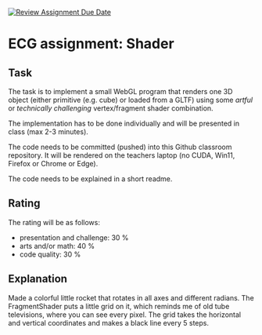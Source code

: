 [![Review Assignment Due Date](https://classroom.github.com/assets/deadline-readme-button-24ddc0f5d75046c5622901739e7c5dd533143b0c8e959d652212380cedb1ea36.svg)](https://classroom.github.com/a/TRO861__)
# ECG assignment: Shader

## Task
The task is to implement a small WebGL program that renders one 3D object (either primitive (e.g. cube) or loaded from a GLTF) using some *artful* or *technically challenging* vertex/fragment shader combination.

The implementation has to be done individually and will be presented in class (max 2-3 minutes).

The code needs to be committed (pushed) into this Github classroom repository. It will be rendered on the teachers laptop (no CUDA, Win11, Firefox or Chrome or Edge).

The code needs to be explained in a short readme.

## Rating
The rating will be as follows:
- presentation and challenge: 30 % 
- arts and/or math: 40 %
- code quality: 30 %

## Explanation
Made a colorful little rocket that rotates in all axes and different radians.
The FragmentShader puts a little grid on it, which reminds me of old tube televisions, where you can see every pixel. The grid takes the horizontal and vertical coordinates and makes a black line every 5 steps.


